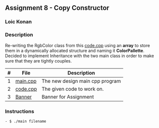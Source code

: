 ## Assignment 8 - Copy Constructor

### Loic Konan

### Description

Re-writing the RgbColor class from this [code.cpp](code.cpp) using an **array** to store them in a dynamically allocated structure and naming it **ColorPallette**.
Decided to implement Inheritance with the two main class in order to make sure that they are tightly couples.

|  #  | File                 | Description                     |
| :-: | -------------------- | ------------------------------- |
|  1  | [main.cpp](main.cpp) | The new design main cpp program |
|  2  | [code.cpp](code.cpp) | The given code to work on.      |
|  3  | [Banner](Banner)     | Banner for Assignment           |

### Instructions

    - $ ./main filename
